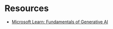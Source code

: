 # Resources

* [Microsoft Learn: Fundamentals of Generative AI](https://learn.microsoft.com/en-us/training/modules/fundamentals-generative-ai)
